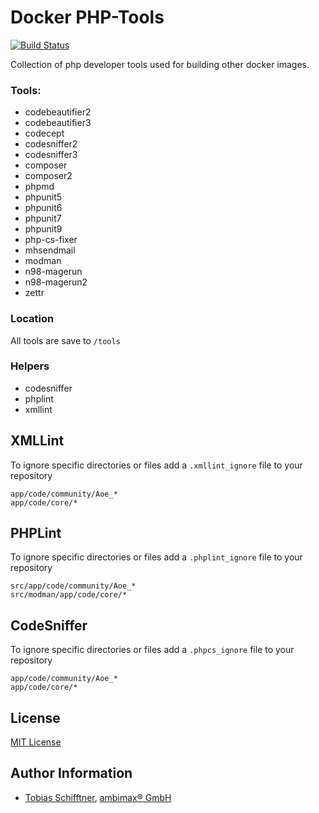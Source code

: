 # Docker PHP-Tools

[![Build Status](https://travis-ci.org/ambimax/docker-phptools.svg?branch=master)](https://travis-ci.org/ambimax/docker-phptools)

Collection of php developer tools used for building other docker images.

### Tools:

- codebeautifier2
- codebeautifier3
- codecept
- codesniffer2
- codesniffer3
- composer
- composer2
- phpmd
- phpunit5
- phpunit6
- phpunit7
- phpunit9
- php-cs-fixer
- mhsendmail
- modman
- n98-magerun
- n98-magerun2
- zettr

### Location

All tools are save to `/tools`

### Helpers

- codesniffer
- phplint
- xmllint

## XMLLint

To ignore specific directories or files add a `.xmllint_ignore` file to your repository

```
app/code/community/Aoe_*
app/code/core/*
```

## PHPLint

To ignore specific directories or files add a `.phplint_ignore` file to your repository

```
src/app/code/community/Aoe_*
src/modman/app/code/core/*
```

## CodeSniffer

To ignore specific directories or files add a `.phpcs_ignore` file to your repository

```
app/code/community/Aoe_*
app/code/core/*
```

## License

[MIT License](http://choosealicense.com/licenses/mit/)

## Author Information

- [Tobias Schifftner](https://twitter.com/tschifftner), [ambimax® GmbH](https://www.ambimax.de)
